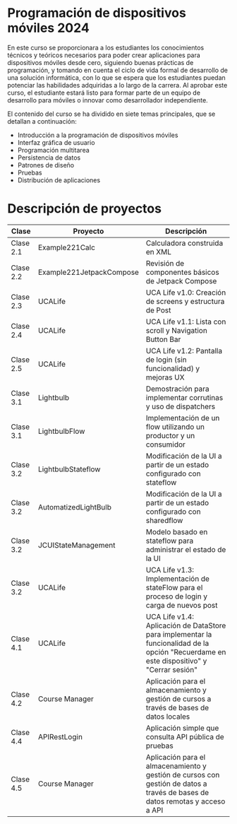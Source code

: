 # Programación de dispositivos móviles 2024
En este curso se proporcionara a los estudiantes los conocimientos técnicos y teóricos necesarios para poder crear aplicaciones para dispositivos móviles desde cero, siguiendo buenas prácticas de programación, y tomando en cuenta el ciclo de vida formal de desarrollo de una solución informática, con lo que se espera que los estudiantes puedan potenciar las habilidades adquiridas a lo largo de la carrera. Al aprobar este curso, el estudiante estará listo para formar parte de un equipo de desarrollo para móviles o innovar como desarrollador independiente.

El contenido del curso se ha dividido en siete temas principales, que se detallan a continuación: 
* Introducción a la programación de dispositivos móviles
* Interfaz gráfica de usuario
* Programación multitarea
* Persistencia de datos
* Patrones de diseño
* Pruebas
* Distribución de aplicaciones

# Descripción de proyectos
| Clase | Proyecto | Descripción |
|----------|----------|----------|
| Clase 2.1 | Example221Calc    | Calculadora construida en XML   |
| Clase 2.2 | Example221JetpackCompose    | Revisión de componentes básicos de Jetpack Compose   |
| Clase 2.3 | UCALife    | UCA Life v1.0: Creación de screens y estructura de Post   |
| Clase 2.4 | UCALife    | UCA Life v1.1: Lista con scroll y Navigation Button Bar   |
| Clase 2.5 | UCALife    | UCA Life v1.2: Pantalla de login (sin funcionalidad) y mejoras UX   |
| Clase 3.1 | Lightbulb    | Demostración para implementar corrutinas y uso de dispatchers   |
| Clase 3.1 | LightbulbFlow    | Implementación de un flow utilizando un productor y un consumidor   |
| Clase 3.2 | LightbulbStateflow    | Modificación de la UI a partir de un estado configurado con stateflow  |
| Clase 3.2 | AutomatizedLightBulb    | Modificación de la UI a partir de un estado configurado con sharedflow  |
| Clase 3.2 | JCUIStateManagement    | Modelo basado en stateflow para administrar el estado de la UI  |
| Clase 3.2 | UCALife    | UCA Life v1.3: Implementación de stateFlow para el proceso de login y carga de nuevos post  |
| Clase 4.1 | UCALife    | UCA Life v1.4: Aplicación de DataStore para implementar la funcionalidad de la opción "Recuerdame en este dispositivo" y "Cerrar sesión" |
| Clase 4.2 | Course Manager    | Aplicación para el almacenamiento y gestión de cursos a través de bases de datos locales |
| Clase 4.4 | APIRestLogin    | Aplicación simple que consulta API pública de pruebas |
| Clase 4.5 | Course Manager    | Aplicación para el almacenamiento y gestión de cursos con gestión de datos a través de bases de datos remotas y acceso a API |
